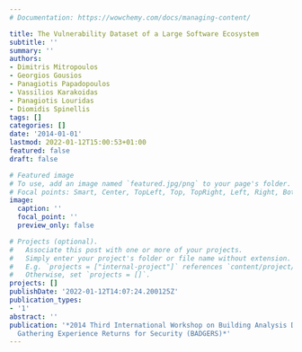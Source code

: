 ```yaml
---
# Documentation: https://wowchemy.com/docs/managing-content/

title: The Vulnerability Dataset of a Large Software Ecosystem
subtitle: ''
summary: ''
authors:
- Dimitris Mitropoulos
- Georgios Gousios
- Panagiotis Papadopoulos
- Vassilios Karakoidas
- Panagiotis Louridas
- Diomidis Spinellis
tags: []
categories: []
date: '2014-01-01'
lastmod: 2022-01-12T15:00:53+01:00
featured: false
draft: false

# Featured image
# To use, add an image named `featured.jpg/png` to your page's folder.
# Focal points: Smart, Center, TopLeft, Top, TopRight, Left, Right, BottomLeft, Bottom, BottomRight.
image:
  caption: ''
  focal_point: ''
  preview_only: false

# Projects (optional).
#   Associate this post with one or more of your projects.
#   Simply enter your project's folder or file name without extension.
#   E.g. `projects = ["internal-project"]` references `content/project/deep-learning/index.md`.
#   Otherwise, set `projects = []`.
projects: []
publishDate: '2022-01-12T14:07:24.200125Z'
publication_types:
- '1'
abstract: ''
publication: '*2014 Third International Workshop on Building Analysis Datasets and
  Gathering Experience Returns for Security (BADGERS)*'
---
```

